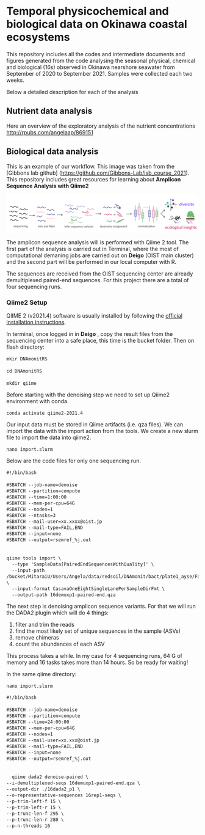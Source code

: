 # Temporal physicochemical and biological data on Okinawa coastal ecosystems

This repository includes all the codes and intermediate documents and figures generated from the code analysing the seasonal physical, chemical and biological (16s) observed in Okinawa nearshore seawater from September of 2020 to September 2021. Samples were collected each two weeks.

Below a detailed description for each of the analysis

## Nutrient data analysis

Here an overview of the exploratory analysis of the nutrient concentrations 
http://rpubs.com/angelaap/869151

## Biological data analysis

This is an example of our workflow. This image was taken from the [Gibbons lab github] (https://github.com/Gibbons-Lab/isb_course_2021). This repository includes great resources for learning about **Amplicon Sequence Analysis with Qiime2**

![our workflow](https://github.com/Gibbons-Lab/isb_course_2021/raw/main/docs/16S/assets/steps.png)

The amplicon sequence analysis will is performed with Qiime 2 tool. The first part of the analysis is carried out in Terminal, where the most of computational demaning jobs are carried out on **Deigo** (OIST main cluster) and the second part will be performed in our local computer with R. 

The sequences are received from the OIST sequencing center are already demultiplexed paired-end sequences. For this project there are a total of four sequencing runs.

### Qiime2 Setup

QIIME 2 (v2021.4) software is usually installed by following the [official installation instructions](https://docs.qiime2.org/2022.2/install/).

In terminal, once logged in in **Deigo** , copy the result files from the sequencing center into a safe place, this time is the bucket folder. Then on flash directory: 

```
mkir DNAmonitRS

cd DNAmonitRS

mkdir qiime

```
Before starting with the denoising step we need to set up Qiime2 environment with conda. 

```
conda activate qiime2-2021.4

```
Our input data must be stored in Qiime artifacts (i.e. qza files). We can import the data with the import action from the tools.
We create a new slurm file to import the data into qiime2. 

```
nano import.slurm

```
Below are the code files for only one sequencing run.

```
#!/bin/bash

#SBATCH --job-name=denoise
#SBATCH --partition=compute
#SBATCH --time=1:00:00
#SBATCH --mem-per-cpu=64G
#SBATCH --nodes=1
#SBATCH --ntasks=3
#SBATCH --mail-user=xx.xxxx@oist.jp
#SBATCH --mail-type=FAIL,END
#SBATCH --input=none
#SBATCH --output=rsemref_%j.out


qiime tools import \
  --type 'SampleData[PairedEndSequencesWithQuality]' \
  --input-path /bucket/MitaraiU/Users/Angela/data/redsoil/DNAmonit/bact/plate1_ayse/Fastq_clean \
  --input-format CasavaOneEightSingleLanePerSampleDirFmt \
  --output-path 16demuxp1-paired-end.qza

```
The next step is denoising amplicon sequence variants. For that we will run the DADA2 plugin which will do 4 things:

1. filter and trim the reads
2. find the most likely set of unique sequences in the sample (ASVs)
3. remove chimeras
4. count the abundances of each ASV

This process takes a while. In my case for 4 sequencing runs, 64 G of memory and 16 tasks takes more than 14 hours. So be ready for waiting! 

In the same qiime directory:


```
nano import.slurm

```

```
#!/bin/bash

#SBATCH --job-name=denoise
#SBATCH --partition=compute
#SBATCH --time=24:00:00
#SBATCH --mem-per-cpu=64G
#SBATCH --nodes=1
#SBATCH --mail-user=xx.xxx@oist.jp
#SBATCH --mail-type=FAIL,END
#SBATCH --input=none
#SBATCH --output=rsemref_%j.out


  qiime dada2 denoise-paired \
--i-demultiplexed-seqs 16demuxp1-paired-end.qza \
--output-dir ./16dada2_p1 \
--o-representative-sequences 16rep1-seqs \
--p-trim-left-f 15 \
--p-trim-left-r 15 \
--p-trunc-len-f 295 \
--p-trunc-len-r 280 \
--p-n-threads 16  

```





